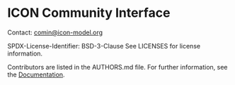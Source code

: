 # ICON Community Interface

Contact:  <comin@icon-model.org>

SPDX-License-Identifier: BSD-3-Clause
See LICENSES for license information.

Contributors are listed in the AUTHORS.md file.
For further information, see the [Documentation](doc/icon_comin_doc.md).
